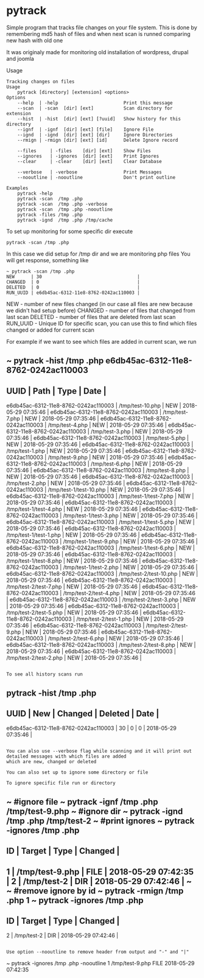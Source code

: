 # pytrack

Simple program that tracks file changes on your file system.
This is done by remembering md5 hash of files and when next scan is runned
comparing new hash with old one

It was originaly made for monitoring old installation of wordpress, drupal and joomla


Usage
```
Tracking changes on files
Usage
    pytrack [directory] [extension] <options>
Options
    --help  | -help                        Print this message
    --scan  | -scan  [dir] [ext]           Scan directory for extension
    --hist  | -hist  [dir] [ext] [?uuid]   Show history for this directory
    --ignf  | -ignf  [dir] [ext] [file]    Ignore File
    --ignd  | -ignd  [dir] [ext] [dir]     Ignore Directories
    --rmign | -rmign [dir] [ext] [id]      Delete Ignore record

    --files     | -files    [dir] [ext]    Show Files
    --ignores   | -ignores  [dir] [ext]    Print Ignores
    --clear     | -clear    [dir] [ext]    Clear Database

    --verbose   | -verbose                 Print Messages
    --nooutline | -nooutline               Don't print outline

Examples
    pytrack -help
    pytrack -scan  /tmp .php
    pytrack -scan  /tmp .php -verbose
    pytrack -scan  /tmp .php -nooutline
    pytrack -files /tmp .php
    pytrack -ignd  /tmp .php /tmp/cache
```

To set up monitoring for some specific dir
execute
```
pytrack -scan /tmp .php
```

In this case we did setup for /tmp dir and we are monitoring php files
You will get response, something like
```
~ pytrack -scan /tmp .php
NEW      | 30                                   |
CHANGED  | 0                                    |
DELETED  | 0                                    |
RUN_UUID | e6db45ac-6312-11e8-8762-0242ac110003 |
```

NEW - number of new files changed (in our case all files are new because we didn't had setup before)
CHANGED - number of files that changed from last scan
DELETED - number of files that are deleted from last scan
RUN_UUID - Unique ID for specific scan, you can use this to find which files changed or added for current scan

For example if we want to see which files are added in current scan, we run

~ pytrack -hist /tmp .php e6db45ac-6312-11e8-8762-0242ac110003
---------------------------------------------------------------------------------------------
UUID                                 | Path                    | Type | Date                |
---------------------------------------------------------------------------------------------
e6db45ac-6312-11e8-8762-0242ac110003 | /tmp/test-10.php        | NEW  | 2018-05-29 07:35:46 |
e6db45ac-6312-11e8-8762-0242ac110003 | /tmp/test-7.php         | NEW  | 2018-05-29 07:35:46 |
e6db45ac-6312-11e8-8762-0242ac110003 | /tmp/test-4.php         | NEW  | 2018-05-29 07:35:46 |
e6db45ac-6312-11e8-8762-0242ac110003 | /tmp/test-3.php         | NEW  | 2018-05-29 07:35:46 |
e6db45ac-6312-11e8-8762-0242ac110003 | /tmp/test-5.php         | NEW  | 2018-05-29 07:35:46 |
e6db45ac-6312-11e8-8762-0242ac110003 | /tmp/test-1.php         | NEW  | 2018-05-29 07:35:46 |
e6db45ac-6312-11e8-8762-0242ac110003 | /tmp/test-9.php         | NEW  | 2018-05-29 07:35:46 |
e6db45ac-6312-11e8-8762-0242ac110003 | /tmp/test-6.php         | NEW  | 2018-05-29 07:35:46 |
e6db45ac-6312-11e8-8762-0242ac110003 | /tmp/test-8.php         | NEW  | 2018-05-29 07:35:46 |
e6db45ac-6312-11e8-8762-0242ac110003 | /tmp/test-2.php         | NEW  | 2018-05-29 07:35:46 |
e6db45ac-6312-11e8-8762-0242ac110003 | /tmp/test-1/test-10.php | NEW  | 2018-05-29 07:35:46 |
e6db45ac-6312-11e8-8762-0242ac110003 | /tmp/test-1/test-7.php  | NEW  | 2018-05-29 07:35:46 |
e6db45ac-6312-11e8-8762-0242ac110003 | /tmp/test-1/test-4.php  | NEW  | 2018-05-29 07:35:46 |
e6db45ac-6312-11e8-8762-0242ac110003 | /tmp/test-1/test-3.php  | NEW  | 2018-05-29 07:35:46 |
e6db45ac-6312-11e8-8762-0242ac110003 | /tmp/test-1/test-5.php  | NEW  | 2018-05-29 07:35:46 |
e6db45ac-6312-11e8-8762-0242ac110003 | /tmp/test-1/test-1.php  | NEW  | 2018-05-29 07:35:46 |
e6db45ac-6312-11e8-8762-0242ac110003 | /tmp/test-1/test-9.php  | NEW  | 2018-05-29 07:35:46 |
e6db45ac-6312-11e8-8762-0242ac110003 | /tmp/test-1/test-6.php  | NEW  | 2018-05-29 07:35:46 |
e6db45ac-6312-11e8-8762-0242ac110003 | /tmp/test-1/test-8.php  | NEW  | 2018-05-29 07:35:46 |
e6db45ac-6312-11e8-8762-0242ac110003 | /tmp/test-1/test-2.php  | NEW  | 2018-05-29 07:35:46 |
e6db45ac-6312-11e8-8762-0242ac110003 | /tmp/test-2/test-10.php | NEW  | 2018-05-29 07:35:46 |
e6db45ac-6312-11e8-8762-0242ac110003 | /tmp/test-2/test-7.php  | NEW  | 2018-05-29 07:35:46 |
e6db45ac-6312-11e8-8762-0242ac110003 | /tmp/test-2/test-4.php  | NEW  | 2018-05-29 07:35:46 |
e6db45ac-6312-11e8-8762-0242ac110003 | /tmp/test-2/test-3.php  | NEW  | 2018-05-29 07:35:46 |
e6db45ac-6312-11e8-8762-0242ac110003 | /tmp/test-2/test-5.php  | NEW  | 2018-05-29 07:35:46 |
e6db45ac-6312-11e8-8762-0242ac110003 | /tmp/test-2/test-1.php  | NEW  | 2018-05-29 07:35:46 |
e6db45ac-6312-11e8-8762-0242ac110003 | /tmp/test-2/test-9.php  | NEW  | 2018-05-29 07:35:46 |
e6db45ac-6312-11e8-8762-0242ac110003 | /tmp/test-2/test-6.php  | NEW  | 2018-05-29 07:35:46 |
e6db45ac-6312-11e8-8762-0242ac110003 | /tmp/test-2/test-8.php  | NEW  | 2018-05-29 07:35:46 |
e6db45ac-6312-11e8-8762-0242ac110003 | /tmp/test-2/test-2.php  | NEW  | 2018-05-29 07:35:46 |
```

To see all history scans run
```
pytrack -hist /tmp .php
--------------------------------------------------------------------------------------
UUID                                 | New | Changed | Deleted | Date                |
--------------------------------------------------------------------------------------
e6db45ac-6312-11e8-8762-0242ac110003 | 30  | 0       | 0       | 2018-05-29 07:35:46 |
```

You can also use --verbose flag while scanning and it will print out detailed messages with which files are added
which are new, changed or deleted

You can also set up to ignore some directory or file

To ignore specific file run or directory
```
~ #ignore file
~ pytrack -ignf /tmp .php /tmp/test-9.php
~ #ignore dir
~ pytrack -ignd /tmp .php /tmp/test-2
~ #print ignores
~ pytrack -ignores /tmp .php
---------------------------------------------------
ID | Target          | Type | Changed             |
---------------------------------------------------
1  | /tmp/test-9.php | FILE | 2018-05-29 07:42:35 |
2  | /tmp/test-2     | DIR  | 2018-05-29 07:42:46 |
~
~ #remove ignore by id
~ pytrack -rmign /tmp .php 1
~ pytrack -ignores /tmp .php
---------------------------------------------------
ID | Target          | Type | Changed             |
---------------------------------------------------
2  | /tmp/test-2     | DIR  | 2018-05-29 07:42:46 |
```

Use option --nooutline to remove header from output and "-" and "|"

```
~ pytrack -ignores /tmp .php -nooutline
1  /tmp/test-9.php FILE 2018-05-29 07:42:35
```